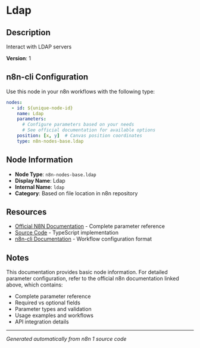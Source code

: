 # Ldap

## Description

Interact with LDAP servers

**Version**: 1

## n8n-cli Configuration

Use this node in your n8n workflows with the following type:

```yaml
nodes:
  - id: ${unique-node-id}
    name: Ldap
    parameters:
      # Configure parameters based on your needs
      # See official documentation for available options
    position: [x, y]  # Canvas position coordinates
    type: n8n-nodes-base.ldap
```

## Node Information

- **Node Type**: `n8n-nodes-base.ldap`
- **Display Name**: Ldap
- **Internal Name**: `ldap`
- **Category**: Based on file location in n8n repository

## Resources

- [Official N8N Documentation](https://docs.n8n.io/integrations/builtin/core-nodes/n8n-nodes-base.ldap/) - Complete parameter reference
- [Source Code](https://github.com/n8n-io/n8n/blob/master/packages/nodes-base/nodes/Ldap/Ldap.node.ts) - TypeScript implementation
- [n8n-cli Documentation](https://github.com/edenreich/n8n-cli) - Workflow configuration format

## Notes

This documentation provides basic node information. For detailed parameter configuration, 
refer to the official n8n documentation linked above, which contains:

- Complete parameter reference
- Required vs optional fields
- Parameter types and validation
- Usage examples and workflows
- API integration details

---
*Generated automatically from n8n 1 source code*

